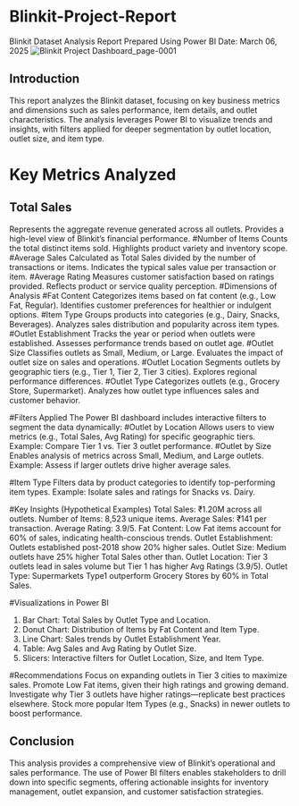 # Blinkit-Project-Report
Blinkit Dataset Analysis Report Prepared Using Power BI
Date: March 06, 2025
![Blinkit Project Dashboard_page-0001](https://github.com/user-attachments/assets/29031b03-7e24-48a7-b338-20db6eb38da0)

## Introduction
This report analyzes the Blinkit dataset, focusing on key business metrics and dimensions such as sales performance, item details, and outlet characteristics. The analysis leverages Power BI to visualize trends and insights, with filters applied for deeper segmentation by outlet location, outlet size, and item type.
# Key Metrics Analyzed
## Total Sales
Represents the aggregate revenue generated across all outlets.
Provides a high-level view of Blinkit’s financial performance.
#Number of Items
Counts the total distinct items sold.
Highlights product variety and inventory scope.
#Average Sales
Calculated as Total Sales divided by the number of transactions or items.
Indicates the typical sales value per transaction or item.
#Average Rating
Measures customer satisfaction based on ratings provided.
Reflects product or service quality perception.
#Dimensions of Analysis
#Fat Content
Categorizes items based on fat content (e.g., Low Fat, Regular).
Identifies customer preferences for healthier or indulgent options.
#Item Type
Groups products into categories (e.g., Dairy, Snacks, Beverages).
Analyzes sales distribution and popularity across item types.
#Outlet Establishment
Tracks the year or period when outlets were established.
Assesses performance trends based on outlet age.
#Outlet Size
Classifies outlets as Small, Medium, or Large.
Evaluates the impact of outlet size on sales and operations.
#Outlet Location
Segments outlets by geographic tiers (e.g., Tier 1, Tier 2, Tier 3 cities).
Explores regional performance differences.
#Outlet Type
Categorizes outlets (e.g., Grocery Store, Supermarket).
Analyzes how outlet type influences sales and customer behavior.

#Filters Applied
The Power BI dashboard includes interactive filters to segment the data dynamically:
#Outlet by Location
Allows users to view metrics (e.g., Total Sales, Avg Rating) for specific geographic tiers.
Example: Compare Tier 1 vs. Tier 3 outlet performance.
#Outlet by Size
Enables analysis of metrics across Small, Medium, and Large outlets.
Example: Assess if larger outlets drive higher average sales.

#Item Type
Filters data by product categories to identify top-performing item types.
Example: Isolate sales and ratings for Snacks vs. Dairy.

#Key Insights (Hypothetical Examples)
Total Sales: ₹1.20M across all outlets.
Number of Items: 8,523 unique items.
Average Sales: ₹141 per transaction.
Average Rating: 3.9/5.
Fat Content: Low Fat items account for 60% of sales, indicating health-conscious trends.
Outlet Establishment: Outlets established post-2018 show 20% higher sales.
Outlet Size: Medium outlets have 25% higher Total Sales other than.
Outlet Location: Tier 3 outlets lead in sales volume but Tier 1 has higher Avg Ratings (3.9/5).
Outlet Type: Supermarkets Type1 outperform Grocery Stores by 60% in Total Sales.

#Visualizations in Power BI
1. Bar Chart: Total Sales by Outlet Type and Location.
2. Donut Chart: Distribution of Items by Fat Content and Item Type.
3. Line Chart: Sales trends by Outlet Establishment Year.
4. Table: Avg Sales and Avg Rating by Outlet Size.
5. Slicers: Interactive filters for Outlet Location, Size, and Item Type.

#Recommendations
Focus on expanding outlets in Tier 3 cities to maximize sales.
Promote Low Fat items, given their high ratings and growing demand.
Investigate why Tier 3 outlets have higher ratings—replicate best practices elsewhere.
Stock more popular Item Types (e.g., Snacks) in newer outlets to boost performance.

## Conclusion
This analysis provides a comprehensive view of Blinkit’s operational and sales performance. The use of Power BI filters enables stakeholders to drill down into specific segments, offering actionable insights for inventory management, outlet expansion, and customer satisfaction strategies.
